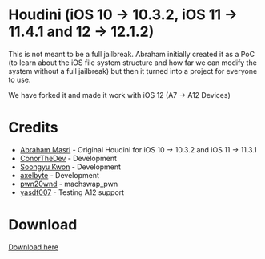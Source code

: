 # Houdini (iOS 10 -> 10.3.2, iOS 11 -> 11.4.1 and 12 -> 12.1.2)
This is not meant to be a full jailbreak. Abraham initially created it as a PoC (to learn about the iOS file system structure and how far we can modify the system without a full jailbreak) but then it turned into a project for everyone to use.

We have forked it and made it work with iOS 12 (A7 -> A12 Devices)

# Credits
- [Abraham Masri](https://twitter.com/cheesecakeufo) - Original Houdini for iOS 10 -> 10.3.2 and iOS 11 -> 11.3.1
- [ConorTheDev](https://twitter.com/ConorTheDev) - Development
- [Soongyu Kwon](https://twitter.com/iospeterdev) - Development
- [axelbyte](https://twitter.com/axelbyte) - Development
- [pwn20wnd](https://twitter.com/pwn20wnd) - machswap_pwn
- [yasdf007](https://twitter.com/yasdf007) - Testing A12 support

# Download
[Download here](https://houdinix.conorthedev.com)
